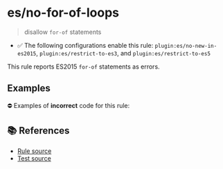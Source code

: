 # es/no-for-of-loops
> disallow `for-of` statements

- ✅ The following configurations enable this rule: `plugin:es/no-new-in-es2015`, `plugin:es/restrict-to-es3`, and `plugin:es/restrict-to-es5`

This rule reports ES2015 `for-of` statements as errors.

## Examples

⛔ Examples of **incorrect** code for this rule:

<eslint-playground type="bad" code="/*eslint es/no-for-of-loops: error */
for (var a of b) {}
for (let a of b) {}
for (a of b) {}
" />

## 📚 References

- [Rule source](https://github.com/mysticatea/eslint-plugin-es/blob/v3.0.1/lib/rules/no-for-of-loops.js)
- [Test source](https://github.com/mysticatea/eslint-plugin-es/blob/v3.0.1/tests/lib/rules/no-for-of-loops.js)
